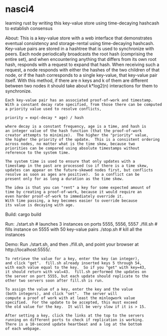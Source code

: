 # nasci4
learning rust by writing this key-value store using time-decaying hashcash to establish consensus

About:
	This is a key-value store with a web interface that demonstrates
	eventual consistency and storage-rental using time-decaying
	hashcash.  Key-value pairs are stored in a hashtree that is
	used to synchronize with peers.  Each node periodically broadcasts
	the root hash (comprising the entire set), and when encountering
	anything that differs from its own root hash, responds with a
	request to expand that hash.  When receiving such a request,
	a node responds with either the hashes of the two children
	of that node, or if the hash corresponds to a single key-value,
	that key-value pair itself.  With this method, if there are
	n keys and k of them are different between two nodes it should
	take about k*log2(n) interactions for them to synchronize.

	Each key-value pair has an associated proof-of-work and timestamp.
	With a constant decay rate specified, from those there can be computed 
	a priority value used to resolve conflicts,

	priority = exp(-decay * age) / hash

	where decay is a constant frequency, age is a time, and hash is
	an integer value of the hash function (that the proof-of-work
	creator attempts to minimize).  The higher the "priority" value,
	the higher the priority of the update.  This is a consistent ordering
	across nodes, no matter what is the time skew, because two
	priorities can be compared using absolute timestamps without
	reference to the system time.

	The system time is used to ensure that only updates with a
	timestamp in the past are processed (so if there is a time skew,
	updates can appear on the future-skewed nodes first, but conflicts
	resolve as soon as ages are positive).  So a conflict can be
	present only for as long a duration as the time skew.

	The idea is that you can "rent" a key for some expected amount of
	time by creating a proof-of-work, because it would require an
	even harder proof-of-work to immediately override it.
	With time passing, a key becomes easier to override because
	its value is decaying with age.

Build:
	cargo build

Run:
	./start.sh  # launches 3 instances on ports 5555, 5556, 5557
        ./fill.sh   # fills instance on 5555 with 50 key-value pairs
	./stop.sh   # kill all the instances


Demo:
	Run ./start.sh, and then ./fill.sh, and point your browser at
	http://localhost:5555/.

	To retrieve the value for a key, enter the key (an integer),
	and click "get".  fill.sh already inserted keys 5 through 54,
	with each value equal to the key.  So if you "get" with key=43,
	it should return with val=43.  fill.sh performed the updates on
	the server on port 5555, but each update should replicate to the
	other two servers soon after fill.sh is run.

	To assign the value of a key, enter the key and the value
	(both integers), and click "set".  The server will
	compute a proof of work with at least the minlogwork value
	specified.  For the update to be accepted, this must exceed
	the old value for the key.  It will be very slow if it is > 15.

	After setting a key, click the links at the top to the servers
	running on different ports to check if replication is working.
	There is a 10-second update heartbeat and a log at the bottom
	of each webpage.
